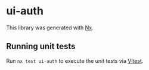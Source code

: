 # ui-auth

This library was generated with [Nx](https://nx.dev).

## Running unit tests

Run `nx test ui-auth` to execute the unit tests via [Vitest](https://vitest.dev/).
